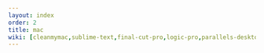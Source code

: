 ```yaml
---
layout: index
order: 2
title: mac
wiki: [cleanmymac,sublime-text,final-cut-pro,logic-pro,parallels-desktop16,motion,compressor]
---
```


